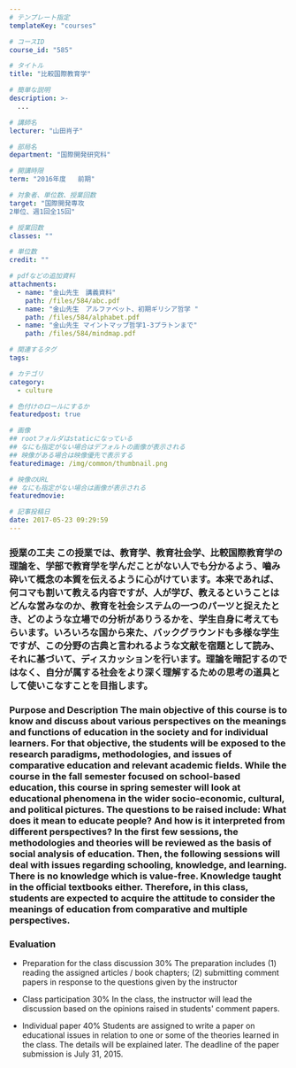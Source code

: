 ```yaml
---
# テンプレート指定
templateKey: "courses"

# コースID
course_id: "585"

# タイトル
title: "比較国際教育学"

# 簡単な説明
description: >-
  ...

# 講師名
lecturer: "山田肖子"

# 部局名
department: "国際開発研究科"

# 開講時限
term: "2016年度	前期"

# 対象者、単位数、授業回数
target: "国際開発専攻
2単位、週1回全15回"

# 授業回数
classes: ""

# 単位数
credit: ""

# pdfなどの追加資料
attachments: 
  - name: "金山先生　講義資料" 
    path: /files/584/abc.pdf
  - name: "金山先生　アルファベット、初期ギリシア哲学 " 
    path: /files/584/alphabet.pdf
  - name: "金山先生 マイントマップ哲学1-3プラトンまで" 
    path: /files/584/mindmap.pdf

# 関連するタグ
tags:

# カテゴリ
category:
  - culture

# 色付けのロールにするか
featuredpost: true

# 画像
## rootフォルダはstaticになっている
## なにも指定がない場合はデフォルトの画像が表示される
## 映像がある場合は映像優先で表示する
featuredimage: /img/common/thumbnail.png

# 映像のURL
## なにも指定がない場合は画像が表示される
featuredmovie: 

# 記事投稿日
date: 2017-05-23 09:29:59
---
```


### 授業の工夫 この授業では、教育学、教育社会学、比較国際教育学の理論を、学部で教育学を学んだことがない人でも分かるよう、嚙み砕いて概念の本質を伝えるように心がけています。本来であれば、何コマも割いて教える内容ですが、人が学び、教えるということはどんな営みなのか、教育を社会システムの一つのパーツと捉えたとき、どのような立場での分析がありうるかを、学生自身に考えてもらいます。いろいろな国から来た、バックグラウンドも多様な学生ですが、この分野の古典と言われるような文献を宿題として読み、それに基づいて、ディスカッションを行います。理論を暗記するのではなく、自分が属する社会をより深く理解するための思考の道具として使いこなすことを目指します。



### Purpose and Description The main objective of this course is to know and discuss about various perspectives on the meanings and functions of education in the society and for individual learners. For that objective, the students will be exposed to the research paradigms, methodologies, and issues of comparative education and relevant academic fields. While the course in the fall semester focused on school-based education, this course in spring semester will look at educational phenomena in the wider socio-economic, cultural, and political pictures. The questions to be raised include: What does it mean to educate people? And how is it interpreted from different perspectives? In the first few sessions, the methodologies and theories will be reviewed as the basis of social analysis of education. Then, the following sessions will deal with issues regarding schooling, knowledge, and learning. There is no knowledge which is value-free. Knowledge taught in the official textbooks either. Therefore, in this class, students are expected to acquire the attitude to consider the meanings of education from comparative and multiple perspectives.







### Evaluation

* Preparation for the class discussion 30%
The preparation includes (1) reading the assigned articles / book chapters; (2) submitting comment papers in response to the questions given by the instructor

* Class participation 30%
In the class, the instructor will lead the discussion based on the opinions raised in students' comment papers.

* Individual paper 40%
Students are assigned to write a paper on educational issues in relation to one or some of the theories learned in the class. The details will be explained later. The deadline of the paper submission is July 31, 2015.

